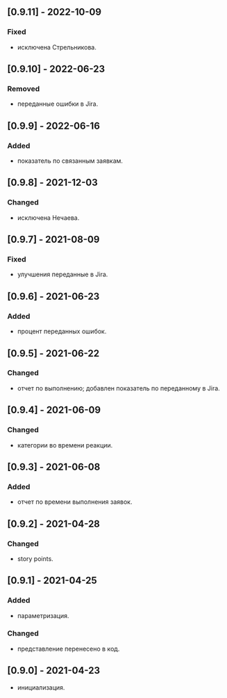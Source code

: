 ## [0.9.11] - 2022-10-09
### Fixed
- исключена Стрельникова.

## [0.9.10] - 2022-06-23
### Removed
- переданные ошибки в Jira.

## [0.9.9] - 2022-06-16
### Added
- показатель по связанным заявкам.

## [0.9.8] - 2021-12-03
### Changed
- исключена Нечаева.

## [0.9.7] - 2021-08-09
### Fixed
- улучшения переданные в Jira.

## [0.9.6] - 2021-06-23
### Added
- процент переданных ошибок.

## [0.9.5] - 2021-06-22
### Changed
- отчет по выполнению; добавлен показатель по переданному в Jira.

## [0.9.4] - 2021-06-09
### Changed
- категории во времени реакции.

## [0.9.3] - 2021-06-08
### Added
- отчет по времени выполнения заявок.

## [0.9.2] - 2021-04-28
### Changed
- story points.

## [0.9.1] - 2021-04-25
### Added
- параметризация.

### Changed
- представление перенесено в код.

## [0.9.0] - 2021-04-23
- инициализация.